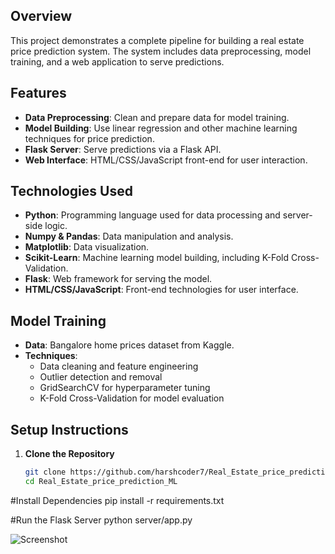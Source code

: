 ## Overview
This project demonstrates a complete pipeline for building a real estate price prediction system. The system includes data preprocessing, model training, and a web application to serve predictions.

## Features
- **Data Preprocessing**: Clean and prepare data for model training.
- **Model Building**: Use linear regression and other machine learning techniques for price prediction.
- **Flask Server**: Serve predictions via a Flask API.
- **Web Interface**: HTML/CSS/JavaScript front-end for user interaction.

## Technologies Used
- **Python**: Programming language used for data processing and server-side logic.
- **Numpy & Pandas**: Data manipulation and analysis.
- **Matplotlib**: Data visualization.
- **Scikit-Learn**: Machine learning model building, including K-Fold Cross-Validation.
- **Flask**: Web framework for serving the model.
- **HTML/CSS/JavaScript**: Front-end technologies for user interface.

## Model Training
- **Data**: Bangalore home prices dataset from Kaggle.
- **Techniques**:
  - Data cleaning and feature engineering
  - Outlier detection and removal
  - GridSearchCV for hyperparameter tuning
  - K-Fold Cross-Validation for model evaluation

## Setup Instructions
1. **Clone the Repository**
   ```bash
   git clone https://github.com/harshcoder7/Real_Estate_price_prediction_ML.git
   cd Real_Estate_price_prediction_ML

#Install Dependencies
 pip install -r requirements.txt

#Run the Flask Server
python server/app.py

![Screenshot]()
